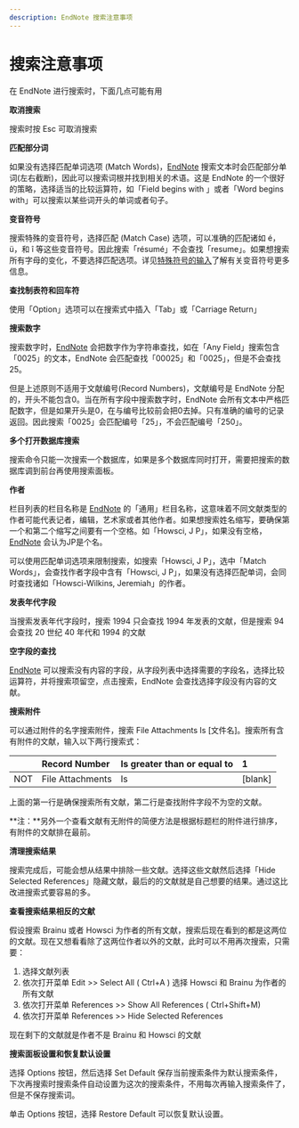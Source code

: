 ```yaml
---
description: EndNote 搜索注意事项
---
```


# 搜索注意事项

在 EndNote 进行搜索时，下面几点可能有用

**取消搜索**

搜索时按 Esc 可取消搜索

**匹配部分词**

如果没有选择匹配单词选项 \(Match Words\)，[EndNote](http://www.howsci.com/tag/endnote/) 搜索文本时会匹配部分单词\(左右截断\)，因此可以搜索词根并找到相关的术语。这是 EndNote 的一个很好的策略，选择适当的比较运算符，如「Field begins with 」或者「Word begins with」可以搜索以某些词开头的单词或者句子。

**变音符号**

搜索特殊的变音符号，选择匹配 \(Match Case\) 选项，可以准确的匹配诸如 é，ü，和 î 等这些变音符号。因此搜索「résumé」不会查找「resume」。如果想搜索所有字母的变化，不要选择匹配选项。详见[特殊符号的输入](../05EditRef/entering_SpecialChars.htm)了解有关变音符号更多信息。

**查找制表符和回车符**

使用「Option」选项可以在搜索式中插入「Tab」或「Carriage Return」

**搜索数字**

搜索数字时，[EndNote](http://www.howsci.com/tag/endnote/) 会把数字作为字符串查找，如在「Any Field」搜索包含「0025」的文本，EndNote 会匹配查找「00025」和「0025」，但是不会查找25。

但是上述原则不适用于文献编号\(Record Numbers\)，文献编号是 EndNote 分配的，开头不能包含0。当在所有字段中搜索数字时，EndNote 会所有文本中严格匹配数字，但是如果开头是0，在与编号比较前会把0去掉。只有准确的编号的记录返回。因此搜索「0025」会匹配编号「25」，不会匹配编号「250」。

**多个打开数据库搜索**

搜索命令只能一次搜索一个数据库，如果是多个数据库同时打开，需要把搜索的数据库调到前台再使用搜索面板。

**作者**

栏目列表的栏目名称是 [EndNote](http://www.howsci.com/tag/endnote/) 的「通用」栏目名称，这意味着不同文献类型的作者可能代表记者，编辑，艺术家或者其他作者。如果想搜索姓名缩写，要确保第一个和第二个缩写之间要有一个空格。如「Howsci, J P」，如果没有空格，[EndNote](http://www.howsci.com/tag/endnote/) 会认为JP是个名。

可以使用匹配单词选项来限制搜索，如搜索「Howsci, J P」，选中「Match Words」，会查找作者字段中含有「Howsci, J P」，如果没有选择匹配单词，会同时查找诸如「Howsci-Wilkins, Jeremiah」的作者。

**发表年代字段**

当搜索发表年代字段时，搜索 1994 只会查找 1994 年发表的文献，但是搜索 94 会查找 20 世纪 40 年代和 1994 的文献

**空字段的查找**

[EndNote](http://www.howsci.com/tag/endnote/) 可以搜索没有内容的字段，从字段列表中选择需要的字段名，选择比较运算符，并将搜索项留空，点击搜索，EndNote 会查找选择字段没有内容的文献。

**搜索附件**

可以通过附件的名字搜索附件，搜索 File Attachments Is \[文件名\]。搜索所有含有附件的文献，输入以下两行搜索式：

|  | Record Number | Is greater than or equal to | 1 |
| :--- | :--- | :--- | :--- |
| NOT | File Attachments | Is | \[blank\] |

上面的第一行是确保搜索所有文献，第二行是查找附件字段不为空的文献。

**注：**另外一个查看文献有无附件的简便方法是根据标题栏的附件进行排序，有附件的文献排在最前。

**清理搜索结果**

搜索完成后，可能会想从结果中排除一些文献。选择这些文献然后选择「Hide Selected References」隐藏文献，最后的的文献就是自己想要的结果。通过这比改进搜索式要容易的多。

**查看搜索结果相反的文献**

假设搜索 Brainu 或者 Howsci 为作者的所有文献，搜索后现在看到的都是这两位的文献。现在又想看看除了这两位作者以外的文献，此时可以不用再次搜索，只需要：

1. 选择文献列表
2. 依次打开菜单 Edit &gt;&gt; Select All \( Ctrl+A \) 选择 Howsci 和 Brainu 为作者的所有文献
3. 依次打开菜单 References &gt;&gt; Show All References \( Ctrl+Shift+M\)
4. 依次打开菜单 References &gt;&gt; Hide Selected References

现在剩下的文献就是作者不是 Brainu 和 Howsci 的文献

**搜索面板设置和恢复默认设置**

选择 Options 按钮，然后选择 Set Default 保存当前搜索条件为默认搜索条件，下次再搜索时搜索条件自动设置为这次的搜索条件，不用每次再输入搜索条件了，但是不保存搜索词。

单击 Options 按钮，选择 Restore Default 可以恢复默认设置。


